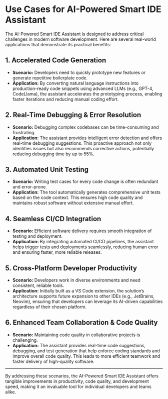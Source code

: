 # Use Cases for AI-Powered Smart IDE Assistant

The AI-Powered Smart IDE Assistant is designed to address critical challenges in modern software development. Here are several real-world applications that demonstrate its practical benefits:

## 1. Accelerated Code Generation

- **Scenario:** Developers need to quickly prototype new features or generate repetitive boilerplate code.
- **Application:** By converting natural language instructions into production-ready code snippets using advanced LLMs (e.g., GPT-4, CodeLlama), the assistant accelerates the prototyping process, enabling faster iterations and reducing manual coding effort.

## 2. Real-Time Debugging & Error Resolution

- **Scenario:** Debugging complex codebases can be time-consuming and frustrating.
- **Application:** The assistant provides intelligent error detection and offers real-time debugging suggestions. This proactive approach not only identifies issues but also recommends corrective actions, potentially reducing debugging time by up to 55%.

## 3. Automated Unit Testing

- **Scenario:** Writing test cases for every code change is often redundant and error-prone.
- **Application:** The tool automatically generates comprehensive unit tests based on the code context. This ensures high code quality and maintains robust software without extensive manual effort.

## 4. Seamless CI/CD Integration

- **Scenario:** Efficient software delivery requires smooth integration of testing and deployment.
- **Application:** By integrating automated CI/CD pipelines, the assistant helps trigger tests and deployments seamlessly, reducing human error and ensuring faster, more reliable releases.

## 5. Cross-Platform Developer Productivity

- **Scenario:** Developers work in diverse environments and need consistent, reliable tools.
- **Application:** Initially built as a VS Code extension, the solution’s architecture supports future expansion to other IDEs (e.g., JetBrains, Neovim), ensuring that developers can leverage its AI-driven capabilities regardless of their chosen platform.

## 6. Enhanced Team Collaboration & Code Quality

- **Scenario:** Maintaining code quality in collaborative projects is challenging.
- **Application:** The assistant provides real-time code suggestions, debugging, and test generation that help enforce coding standards and improve overall code quality. This leads to more efficient teamwork and faster delivery of high-quality software.

---

By addressing these scenarios, the AI-Powered Smart IDE Assistant offers tangible improvements in productivity, code quality, and development speed, making it an invaluable tool for individual developers and teams alike.
